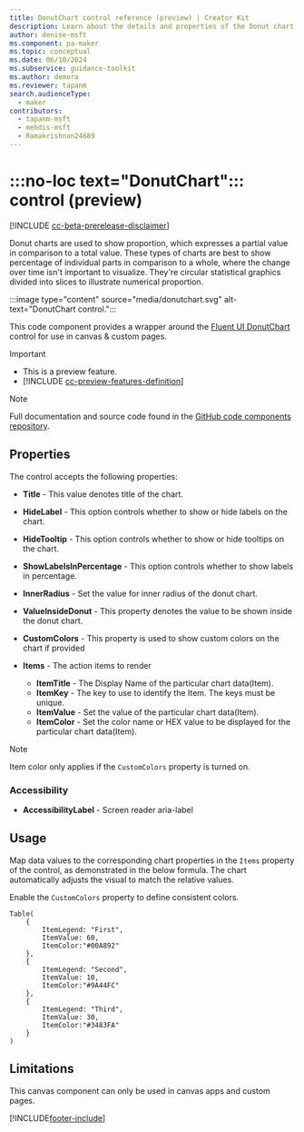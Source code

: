 ```yaml
---
title: DonutChart control reference (preview) | Creator Kit
description: Learn about the details and properties of the Donut chart control in the Creator Kit.
author: denise-msft
ms.component: pa-maker
ms.topic: conceptual
ms.date: 06/10/2024
ms.subservice: guidance-toolkit
ms.author: demora
ms.reviewer: tapanm
search.audienceType: 
  - maker
contributors:
  - tapanm-msft
  - mehdis-msft
  - Ramakrishnan24689
---
```


# :::no-loc text="DonutChart"::: control (preview)

[!INCLUDE [cc-beta-prerelease-disclaimer](../../includes/cc-beta-prerelease-disclaimer.md)]

Donut charts are used to show proportion, which expresses a partial value in comparison to a total value. These types of charts are best to show percentage of individual parts in comparison to a whole, where the change over time isn't important to visualize. They're circular statistical graphics divided into slices to illustrate numerical proportion.

:::image type="content" source="media/donutchart.svg" alt-text="DonutChart control.":::

This code component provides a wrapper around the [Fluent UI DonutChart](https://developer.microsoft.com/en-us/fluentui#/controls/web/donutchart) control for use in canvas & custom pages.

> [!IMPORTANT]
>
> - This is a preview feature.
> - [!INCLUDE [cc-preview-features-definition](../../includes/cc-preview-features-definition.md)]

> [!NOTE]
> Full documentation and source code found in the [GitHub code components repository](https://github.com/microsoft/powercat-code-components/tree/main/DonutChart).

## Properties

The control accepts the following properties:

 - **Title** - This value denotes title of the chart.
 - **HideLabel** - This option controls whether to show or hide labels on the chart.
 - **HideTooltip** - This option controls whether to show or hide tooltips on the chart.
 - **ShowLabelsInPercentage** - This option controls whether to show labels in percentage.
 - **InnerRadius** - Set the value for inner radius of the donut chart.
 - **ValueInsideDonut** - This property denotes the value to be shown inside the donut chart.
 - **CustomColors** - This property is used to show custom colors on the chart if provided

- **Items** - The action items to render
  - **ItemTitle** - The Display Name of the particular chart data(Item).
  - **ItemKey** - The key to use to identify the Item. The keys must be unique.
  - **ItemValue** - Set the value of the particular chart data(Item).
  - **ItemColor** - Set the color name or HEX value to be displayed for the particular chart data(Item).

> [!NOTE]
> Item color only applies if the `CustomColors` property is turned on.

### Accessibility

- **AccessibilityLabel** - Screen reader aria-label

## Usage

Map data values to the corresponding chart properties in the `Items` property of the control, as demonstrated in the below formula. The chart automatically adjusts the visual to match the relative values.

Enable the `CustomColors` property to define consistent colors.

```powerapps-dot
Table(
    {
        ItemLegend: "First",
        ItemValue: 60,
        ItemColor:"#00A892"
    },
    {
        ItemLegend: "Second",
        ItemValue: 10,
        ItemColor:"#9A44FC"
    },
    {
        ItemLegend: "Third",
        ItemValue: 30,
        ItemColor:"#3483FA"
    }
)
```

## Limitations

This canvas component can only be used in canvas apps and custom pages.

[!INCLUDE[footer-include](../../includes/footer-banner.md)]
